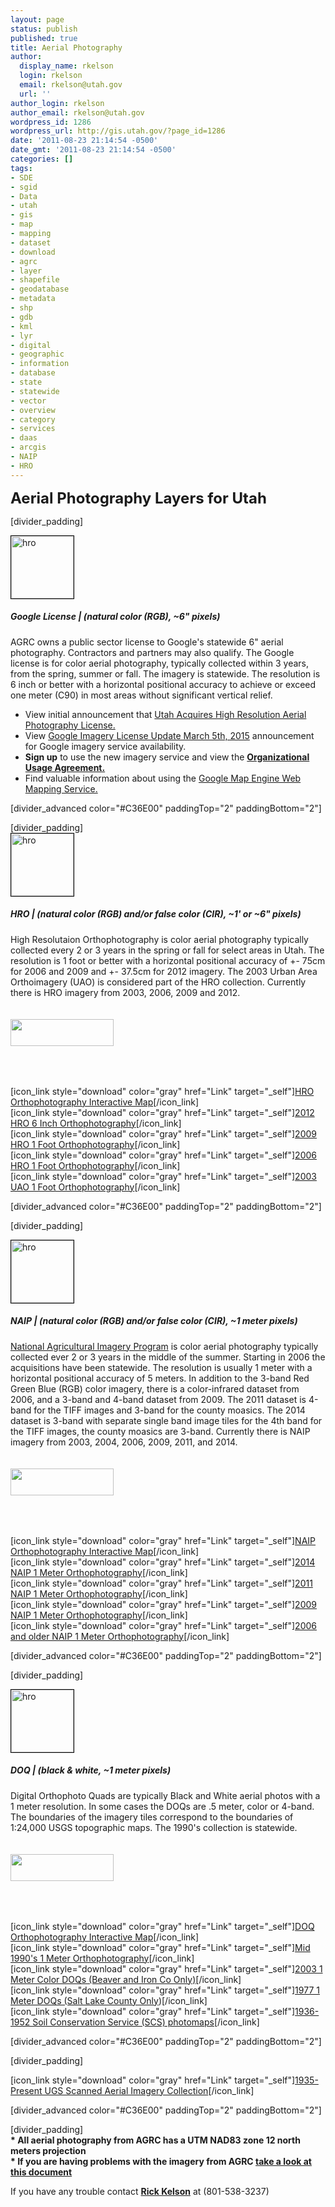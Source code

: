 ```yaml
---
layout: page
status: publish
published: true
title: Aerial Photography
author:
  display_name: rkelson
  login: rkelson
  email: rkelson@utah.gov
  url: ''
author_login: rkelson
author_email: rkelson@utah.gov
wordpress_id: 1286
wordpress_url: http://gis.utah.gov/?page_id=1286
date: '2011-08-23 21:14:54 -0500'
date_gmt: '2011-08-23 21:14:54 -0500'
categories: []
tags:
- SDE
- sgid
- Data
- utah
- gis
- map
- mapping
- dataset
- download
- agrc
- layer
- shapefile
- geodatabase
- metadata
- shp
- gdb
- kml
- lyr
- digital
- geographic
- information
- database
- state
- statewide
- vector
- overview
- category
- services
- daas
- arcgis
- NAIP
- HRO
---
```

<p style="text-align: left;"><strong style="font-size: 24px;">Aerial Photography Layers for Utah</strong></p>
<p>[divider_padding]</p>
<p><a class="shutterset_" title="Google 6 inch" href="http://gis.utah.gov/wp-content/uploads/Google_lg.jpg"><img class="ngg-singlepic ngg-right alignleft" style="border-image: initial; margin-right: 10px; border-width: 1px; border-color: black; border-style: solid;" src="http://gis.utah.gov/wp-content/uploads/Google_thumb.jpg" alt="hro" width="100" height="100" /></a></p>
<h5>Google License | (natural color (RGB), ~6" pixels)</h5>
<p>AGRC owns a public sector license to Google's statewide 6" aerial photography. Contractors and partners may also qualify. The Google license is for color aerial photography, typically collected within 3 years, from the spring, summer or fall. The imagery is statewide. The resolution is 6 inch or better with a horizontal positional accuracy to achieve or exceed one meter (C90) in most areas without significant vertical relief.</p>
<ul>
<li>View initial announcement that <a href="http://gis.utah.gov/utah-acquires-high-resolution-aerial-photography-license/">Utah Acquires High Resolution Aerial Photography License.</a></li>
<li>View <a href="http://gis.utah.gov/google-imagery-license-update-march-5th/">Google Imagery License Update March 5th, 2015</a> announcement for Google imagery service availability.</li>
<li><strong>Sign up</strong> to use the new imagery service and view the <strong><a href="https://docs.google.com/a/utah.gov/forms/d/18FnT2fdg7nrA9xZYKUYV5UvxG0GO9w9DNFfeNG1D4TU/viewform">Organizational Usage Agreement.</a></strong></li>
<li>Find valuable information about using the <a href="http://gis.utah.gov/data/googleimagery/">Google Map Engine Web Mapping Service.</a></li>
</ul>
<p>[divider_advanced color="#C36E00" paddingTop="2" paddingBottom="2"]</p>
<p>[divider_padding]<br />
<a class="shutterset_" title="HRO 1 foot & 6 inch" href="http://gis.utah.gov/gallery/sgid/hro_lg.jpg"><img class="ngg-singlepic ngg-right alignleft" style="border-image: initial; margin-right: 10px; border-width: 1px; border-color: black; border-style: solid;" src="http://gis.utah.gov/gallery/sgid/thumbs/thumbs_hro.jpg" alt="hro" width="100" height="100" /></a></p>
<h5>HRO | (natural color (RGB) and/or false color (CIR), ~1' or ~6" pixels)</h5>
<p>High Resolutaion Orthophotography is color aerial photography typically collected every 2 or 3 years in the spring or fall for select areas in Utah. The resolution is 1 foot or better with a horizontal positional accuracy of +- 75cm for 2006 and 2009  and +- 37.5cm for 2012 imagery. The 2003 Urban Area Orthoimagery (UAO) is considered part of the HRO collection. Currently there is HRO imagery from 2003, 2006, 2009 and 2012.</p>
<p><img class="alignleft size-full wp-image-6721" style="padding-bottom: 50px; padding-top: 20px;" title="download_r" src="http://gis.utah.gov/wp-content/uploads/download_r.png" alt="" width="165" height="43" /></p>
<p>[icon_link style="download" color="gray" href="Link" target="_self"]<a title="Download available HRO imagery" href="http://raster.utah.gov/?catGroup=HRO%202012%20(12.5cm),HRO%202012%20(1ft),HRO%202009%20(25cm),HRO%202006%20(25cm),HRO%202003%20(30cm)&title=Utah%20HRO%20Imagery">HRO Orthophotography Interactive Map</a>[/icon_link]<br />
[icon_link style="download" color="gray" href="Link" target="_self"]<a href="2012-hro-6-inch-color-orthophotography">2012 HRO 6 Inch Orthophotography</a>[/icon_link]<br />
[icon_link style="download" color="gray" href="Link" target="_self"]<a href="2009-hro-1-foot-color-orthophotography">2009 HRO 1 Foot Orthophotography</a>[/icon_link]<br />
[icon_link style="download" color="gray" href="Link" target="_self"]<a href="2006-hro-1-foot-color-orthophotography">2006 HRO 1 Foot Orthophotography</a>[/icon_link]<br />
[icon_link style="download" color="gray" href="Link" target="_self"]<a href="2003-uao-1-foot-color-orthophotography">2003 UAO 1 Foot Orthophotography</a>[/icon_link]</p>
<p>[divider_advanced color="#C36E00" paddingTop="2" paddingBottom="2"]</p>
<p>[divider_padding]</p>
<p><a class="shutterset_" title="NAIP 1 meter" href="http://gis.utah.gov/gallery/sgid/naip_lg.jpg"><img class="ngg-singlepic ngg-right alignleft" style="border-image: initial; margin-right: 10px; border-width: 1px; border-color: black; border-style: solid;" src="http://gis.utah.gov/gallery/sgid/thumbs/thumbs_naip.jpg" alt="hro" width="100" height="100" /></a></p>
<h5>NAIP | (natural color (RGB) and/or false color (CIR), ~1 meter pixels)</h5>
<p><a href="http://www.fsa.usda.gov/programs-and-services/aerial-photography/imagery-programs/naip-imagery/index">National Agricultural Imagery Program</a> is color aerial photography typically collected ever 2 or 3 years in the middle of the summer. Starting in 2006 the acquisitions have been statewide. The resolution is usually 1 meter with a horizontal positional accuracy of 5 meters. In addition to the 3-band Red Green Blue (RGB) color imagery, there is a color-infrared dataset from 2006, and a 3-band and 4-band dataset from 2009. The 2011 dataset is 4-band for the TIFF images and 3-band for the county moasics. The 2014 dataset is 3-band with separate single band image tiles for the 4th band for the TIFF images, the county moasics are 3-band. Currently there is NAIP imagery from 2003, 2004, 2006, 2009, 2011, and 2014.</p>
<p><img class="alignleft size-full wp-image-6721" style="padding-bottom: 50px; padding-top: 20px;" title="download_r" src="http://gis.utah.gov/wp-content/uploads/download_r.png" alt="" width="165" height="43" /></p>
<p>[icon_link style="download" color="gray" href="Link" target="_self"]<a title="Download available NAIP imagery" href="http://raster.utah.gov/?catGroup=NAIP%202014%20(1m),NAIP%202011%20(1m),NAIP%202009%20(1m),NAIP%202006%20(1m),NAIP%202004%20(1m),NAIP%202003%20(2m)&title=Utah%20NAIP%20Imagery">NAIP Orthophotography Interactive Map</a>[/icon_link]<br />
[icon_link style="download" color="gray" href="Link" target="_self"]<a href="2014-naip-1-meter-orthophotography">2014 NAIP 1 Meter Orthophotography</a>[/icon_link]<br />
[icon_link style="download" color="gray" href="Link" target="_self"]<a href="2011-naip-1-meter-orthophotography">2011 NAIP 1 Meter Orthophotography</a>[/icon_link]<br />
[icon_link style="download" color="gray" href="Link" target="_self"]<a href="2009-naip-1-meter-orthophotography">2009 NAIP 1 Meter Orthophotography</a>[/icon_link]<br />
[icon_link style="download" color="gray" href="Link" target="_self"]<a href="2006-naip-1-meter-color-orthophotography">2006 and older NAIP 1 Meter Orthophotography</a>[/icon_link]</p>
<p>[divider_advanced color="#C36E00" paddingTop="2" paddingBottom="2"]</p>
<p>[divider_padding]</p>
<p><a class="shutterset_" title="DOQ 1 meter" href="http://gis.utah.gov/gallery/sgid/doq_lg.jpg"><img class="ngg-singlepic ngg-right alignleft" style="border-image: initial; margin-right: 10px; border-width: 1px; border-color: black; border-style: solid;" src="http://gis.utah.gov/gallery/sgid/thumbs/thumbs_doq.jpg" alt="hro" width="100" height="100" /></a></p>
<h5>DOQ | (black & white, ~1 meter pixels)</h5>
<p>Digital Orthophoto Quads are typically Black and White aerial photos with a 1 meter resolution. In some cases the DOQs are .5 meter, color or 4-band. The boundaries of the imagery tiles correspond to the boundaries of 1:24,000 USGS topographic maps. The 1990's collection is statewide.</p>
<p><img class="alignleft size-full wp-image-6721" style="padding-bottom: 50px; padding-top: 20px;" title="download_r" src="http://gis.utah.gov/wp-content/uploads/download_r.png" alt="" width="165" height="43" /></p>
<p>[icon_link style="download" color="gray" href="Link" target="_self"]<a title="Download available DOQ imagery" href="http://raster.utah.gov/?catGroup=DOQ%201990s%20(1m),DOQ%201977%20(1m),Color%20DOQ%202003%20(1m)&title=Utah%20DOQ%20Imagery">DOQ Orthophotography Interactive Map</a>[/icon_link]<br />
[icon_link style="download" color="gray" href="Link" target="_self"]<a href="mid-1990s-1-meter-black-white-orthophotography">Mid 1990's 1 Meter Orthophotography</a>[/icon_link]<br />
[icon_link style="download" color="gray" href="Link" target="_self"]<a href="2003-1-meter-color-doqs-beaver-iron-only">2003 1 Meter Color DOQs (Beaver and Iron Co Only)</a>[/icon_link]<br />
[icon_link style="download" color="gray" href="Link" target="_self"]<a href="1977-1-meter-black-white-doqs-salt-lake-county-only">1977 1 Meter DOQs (Salt Lake County Only</a>)[/icon_link]<br />
[icon_link style="download" color="gray" href="Link" target="_self"]<a href="ftp://ftp.agrc.utah.gov/Imagery/UGS_SCS_Historical/">1936-1952 Soil Conservation Service (SCS) photomaps</a>[/icon_link]</p>
<p>[divider_advanced color="#C36E00" paddingTop="2" paddingBottom="2"]</p>
<p>[divider_padding]</p>
<p>[icon_link style="download" color="gray" href="Link" target="_self"]<a href="https://geodata.geology.utah.gov/imagery/">1935-Present UGS Scanned Aerial Imagery Collection</a>[/icon_link]</p>
<p>[divider_advanced color="#C36E00" paddingTop="2" paddingBottom="2"]</p>
<p>[divider_padding]<br />
<strong>* All aerial photography from AGRC has a UTM NAD83 zone 12 north meters projection</strong><br />
<strong>* If you are having problems with the imagery from AGRC <a href="http://gis.utah.gov/data/aerial-photography/imagery-problems/">take a look at this document</a></strong></p>
<td>If you have any trouble contact <a href="mailto:rkelson@utah.gov"><strong>Rick Kelson</strong></a> at (801-538-3237)</td>
